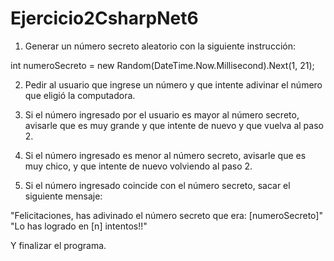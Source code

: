 # Ejercicio2CsharpNet6
1) Generar un número secreto
aleatorio con la siguiente instrucción:

int numeroSecreto = new
Random(DateTime.Now.Millisecond).Next(1, 21);

2) Pedir al usuario que ingrese un número y que
intente adivinar el número que eligió la computadora.

3) Si el número ingresado por el usuario es mayor
al número secreto, avisarle que es muy grande y que intente de nuevo y que
vuelva al paso 2.

4) Si el número ingresado es menor al número
secreto, avisarle que es muy chico, y que intente de nuevo volviendo al paso 2.

5) Si el número ingresado coincide con el número
secreto, sacar el siguiente mensaje:

"Felicitaciones, has adivinado el número secreto que era:  [numeroSecreto]"   
"Lo has logrado en [n] intentos!!"

Y finalizar el programa.
